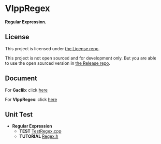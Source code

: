 # VlppRegex

**Regular Expression.**

## License

This project is licensed under [the License repo](https://github.com/vczh-libraries/License).

This project is not open sourced and for development only. But you are able to use the open sourced version in [the Release repo](https://github.com/vczh-libraries/Release).

## Document

For **Gaclib**: click [here](http://vczh-libraries.github.io/doc/current/home.html)

For **VlppRegex**: click [here](http://vczh-libraries.github.io/doc/current/vlppregex/home.html)

## Unit Test

- **Regular Expression**
  - **TEST** [TestRegex.cpp](./Test/Source/TestRegex.cpp)
  - **TUTORIAL** [Regex.h](./Source/Regex/Regex.h)
